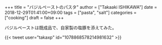 +++
title = "バジルペーストのパスタ"
author = ["Takaaki ISHIKAWA"]
date = 2018-12-29T01:41:00+09:00
tags = ["pasta", "salt"]
categories = ["cooking"]
draft = false
+++

バジルペーストは既成品で、自家製の塩豚を添えてみた。  

{{< tweet user="takaxp" id="1078868578214981632" >}}